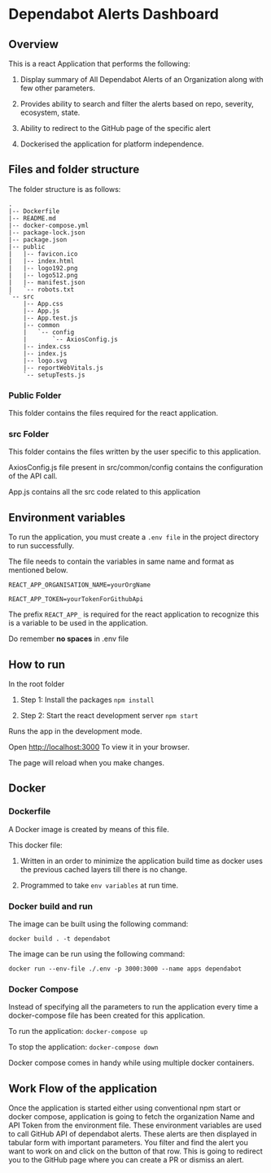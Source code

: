 # Dependabot Alerts Dashboard 

## Overview 

This is a react Application that performs the following: 

1. Display summary of All Dependabot Alerts of an Organization along with few other parameters.  

2. Provides ability to search and filter the alerts based on repo, severity, ecosystem, state. 

3. Ability to redirect to the GitHub page of the specific alert 

4. Dockerised the application for platform independence. 
## Files and folder structure 

The folder structure is as follows: 

``` 
.
|-- Dockerfile
|-- README.md
|-- docker-compose.yml
|-- package-lock.json
|-- package.json
|-- public
|   |-- favicon.ico
|   |-- index.html
|   |-- logo192.png
|   |-- logo512.png
|   |-- manifest.json
|   `-- robots.txt
`-- src
    |-- App.css
    |-- App.js
    |-- App.test.js
    |-- common
    |   `-- config
    |       `-- AxiosConfig.js
    |-- index.css
    |-- index.js
    |-- logo.svg
    |-- reportWebVitals.js
    `-- setupTests.js

``` 

### Public Folder 

This folder contains the files required for the react application. 

### src Folder 

This folder contains the files written by the user specific to this application. 

AxiosConfig.js file present in src/common/config contains the configuration of the API call.  

App.js contains all the src code related to this application 

## Environment variables 

To run the application, you must create a `.env file` in the project directory to run successfully. 

The file needs to contain the variables in same name and format as mentioned below. 

`REACT_APP_ORGANISATION_NAME=yourOrgName` 

`REACT_APP_TOKEN=yourTokenForGithubApi` 

The prefix `REACT_APP_` is required for the react application to recognize this is a variable to be used in the application. 

Do remember **no spaces** in .env file 

## How to run 
In the root folder 
1. Step 1: Install the packages 
`npm install` 

2. Step 2: Start the react development server 
`npm start` 

Runs the app in the development mode.

Open [http://localhost:3000](http://localhost:3000) To view it in your browser. 

The page will reload when you make changes. 
## Docker
### Dockerfile 

A Docker image is created by means of this file.  

This docker file: 

1. Written in an order to minimize the application build time as docker uses the previous cached layers till there is no change. 

2. Programmed to take `env variables` at run time.  

### Docker build and run 

The image can be built using the following command: 

`docker build . -t dependabot` 

The image can be run using the following command: 

`docker run --env-file ./.env -p 3000:3000 --name apps dependabot` 

### Docker Compose 

Instead of specifying all the parameters to run the application every time a docker-compose file has been created for this application.  

To run the application: `docker-compose up`  

To stop the application: `docker-compose down` 

Docker compose comes in handy while using multiple docker containers.  
## Work Flow of the application 

Once the application is started either using conventional npm start or docker compose, application is going to fetch the organization Name and API Token from the environment file. These environment variables are used to call GitHub API of dependabot alerts. These alerts are then displayed in tabular form with important parameters. You filter and find the alert you want to work on and click on the button of that row. This is going to redirect you to the GitHub page where you can create a PR or dismiss an alert. 